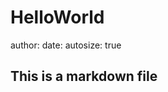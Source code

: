 HelloWorld
========================================================
author: 
date: 
autosize: true

## This is a markdown file
